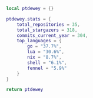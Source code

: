 <!--CONTENT_START-->
```lua
local ptdewey = {}

ptdewey.stats = {
    total_repositories = 35,
    total_stargazers = 318,
    commits_current_year = 304,
    top_languages = {
        go = "37.7%",
        lua = "30.6%",
        nix = "8.7%",
        shell = "6.1%",
        fennel = "5.9%"
    }
}

return ptdewey
```
<!--CONTENT_END-->
